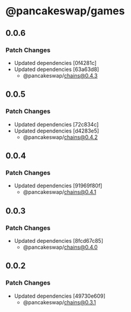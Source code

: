 # @pancakeswap/games

## 0.0.6

### Patch Changes

- Updated dependencies [0f4281c]
- Updated dependencies [63a63d8]
  - @pancakeswap/chains@0.4.3

## 0.0.5

### Patch Changes

- Updated dependencies [72c834c]
- Updated dependencies [d4283e5]
  - @pancakeswap/chains@0.4.2

## 0.0.4

### Patch Changes

- Updated dependencies [91969f80f]
  - @pancakeswap/chains@0.4.1

## 0.0.3

### Patch Changes

- Updated dependencies [8fcd67c85]
  - @pancakeswap/chains@0.4.0

## 0.0.2

### Patch Changes

- Updated dependencies [49730e609]
  - @pancakeswap/chains@0.3.1
